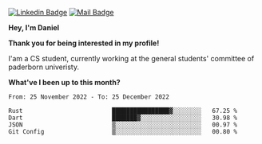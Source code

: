 [![Linkedin Badge](https://img.shields.io/badge/-LinkedIn-0e76a8?style=flat-square&logo=Linkedin&logoColor=white)](https://www.linkedin.com/in/daniel-negi-592ba3223/)
[![Mail Badge](https://img.shields.io/badge/Gmail-D14836?style=flat-square&logo=gmail&logoColor=white)](mailto:daniel.ravi.negi@googlemail.com)

**Hey, I'm Daniel**

**Thank you for being interested in my profile!**

I'am a CS student, currently working at the general students' committee of paderborn univeristy.

**What've I been up to this month?** 

<!--START_SECTION:waka-->

```text
From: 25 November 2022 - To: 25 December 2022

Rust                         ████████████████▓░░░░░░░░   67.25 %
Dart                         ███████▓░░░░░░░░░░░░░░░░░   30.98 %
JSON                         ▒░░░░░░░░░░░░░░░░░░░░░░░░   00.97 %
Git Config                   ▒░░░░░░░░░░░░░░░░░░░░░░░░   00.80 %
```

<!--END_SECTION:waka-->
